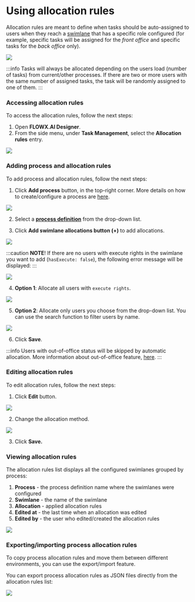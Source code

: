 # Using allocation rules

Allocation rules are meant to define when tasks should be auto-assigned to users when they reach a [swimlane](../../../user-roles-management/swimlanes.md) that has a specific role configured (for example, specific tasks will be assigned for the _front office_ and specific tasks for the _back office_ only).

![](../../../img/allocation_rules.png)

:::info
Tasks will always be allocated depending on the users load (number of tasks) from current/other processes. If there are two or more users with the same number of assigned tasks, the task will be randomly assigned to one of them.
:::

### Accessing allocation rules

To access the allocation rules, follow the next steps:

1. Open **FLOWX.AI Designer**.
2. From the side menu, under **Task Management**, select the **Allocation rules** entry.

![](../../../img/access_allocation_rules.png)

### **Adding process and allocation rules**

To add process and allocation rules, follow the next steps:

1. Click **Add process** button, in the top-right corner. More details on how to create/configure a process are [here](../../../../flowx-designer/managing-a-process-flow/creating-a-new-process-definition.md).

![](../../../img/adding_process_and_allocation.png)

2.  Select a [**process definition**](../../../../building-blocks/process/process-definition/process-definition.md) from the drop-down list.

3.  Click **Add swimlane allocations button (+)** to add allocations.

![](../../../img/add_swimlane_allocation.png)

:::caution
**NOTE**! If there are no users with execute rights in the swimlane you want to add (`hasExecute: false`), the following error message will be displayed:
:::

![](../../../img/add_task_allocation_rules.png)

4.  **Option 1**: Allocate all users with `execute rights`.

![](../../../img/allocate_execute_rights.png)

5.  **Option 2**: Allocate only users you choose from the drop-down list. You can use the search function to filter users by name.

![](../../../img/allocate_execute_rights1.png)

6.  Click **Save**.

:::info
Users with out-of-office status will be skipped by automatic allocation. More information about out-of-office feature, [here](using-out-of-office-records).
:::

### Editing allocation rules

To edit allocation rules, follow the next steps:

1. Click **Edit** button.

![](../../../img/edit_allocation_rules.png)

2.  Change the allocation method.

![](../../../img/change_allocation_method.gif)

3.  Click **Save.**

### Viewing allocation rules&#x20;

The allocation rules list displays all the configured swimlanes grouped by process:

1. **Process** - the process definition name where the swimlanes were configured
2. **Swimlane** - the name of the swimlane
3. **Allocation** - applied allocation rules
4. **Edited at** - the last time when an allocation was edited
5. **Edited by** - the user who edited/created the allocation rules

![](../../../img/view_allocation_rules.png)

### **Exporting/importing process allocation rules**

To copy process allocation rules and move them between different environments, you can use the export/import feature.&#x20;

You can export process allocation rules as JSON files directly from the allocation rules list:

![](../../../img/export_import_allocations.gif)